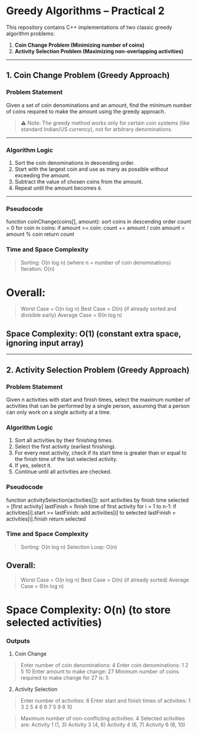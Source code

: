 # Greedy Algorithms – Practical 2

This repository contains C++ implementations of two classic greedy algorithm problems:

1. **Coin Change Problem (Minimizing number of coins)**
2. **Activity Selection Problem (Maximizing non-overlapping activities)**

---

## 1. Coin Change Problem (Greedy Approach)

### Problem Statement
Given a set of coin denominations and an amount, find the minimum number of coins required to make the amount using the greedy approach.

> ⚠️ Note: The greedy method works only for certain coin systems (like standard Indian/US currency), not for arbitrary denominations.

---

### Algorithm Logic
1. Sort the coin denominations in descending order.  
2. Start with the largest coin and use as many as possible without exceeding the amount.  
3. Subtract the value of chosen coins from the amount.  
4. Repeat until the amount becomes `0`.

---

### Pseudocode

function coinChange(coins[], amount):
    sort coins in descending order
    count = 0
    for coin in coins:
        if amount >= coin:
            count += amount / coin
            amount = amount % coin
    return count

### Time and Space Complexity
> Sorting: O(n log n) (where n = number of coin denominations)
> Iteration: O(n)

# Overall:
> Worst Case = O(n log n)
> Best Case = Ω(n) (if already sorted and divisible early)
> Average Case = Θ(n log n)

## Space Complexity: O(1) (constant extra space, ignoring input array)

---

## 2. Activity Selection Problem (Greedy Approach)
### Problem Statement
Given n activities with start and finish times, select the maximum number of activities that can be performed by a single person, assuming that a person can only work on a single activity at a time.

### Algorithm Logic
1. Sort all activities by their finishing times.
2. Select the first activity (earliest finishing).
3. For every next activity, check if its start time is greater than or equal to the finish time of the last selected activity.
4. If yes, select it.
5. Continue until all activities are checked.

### Pseudocode

function activitySelection(activities[]):
    sort activities by finish time
    selected = [first activity]
    lastFinish = finish time of first activity
    for i = 1 to n-1:
        if activities[i].start >= lastFinish:
            add activities[i] to selected
            lastFinish = activities[i].finish
    return selected


### Time and Space Complexity
> Sorting: O(n log n)
> Selection Loop: O(n)

## Overall:
> Worst Case = O(n log n)
> Best Case = Ω(n) (if already sorted)
> Average Case = Θ(n log n)

# Space Complexity: O(n) (to store selected activities)

### Outputs
1. Coin Change
> Enter number of coin denominations: 4
> Enter coin denominations: 1 2 5 10
> Enter amount to make change: 27
> Minimum number of coins required to make change for 27 is: 5

2. Activity Selection
> Enter number of activities: 6
> Enter start and finish times of activities:
1 3
2 5
4 6
6 7
5 9
8 10

> Maximum number of non-conflicting activities: 4
> Selected activities are:
> Activity 1 (1, 3)
> Activity 3 (4, 6)
> Activity 4 (6, 7)
> Activity 6 (8, 10)